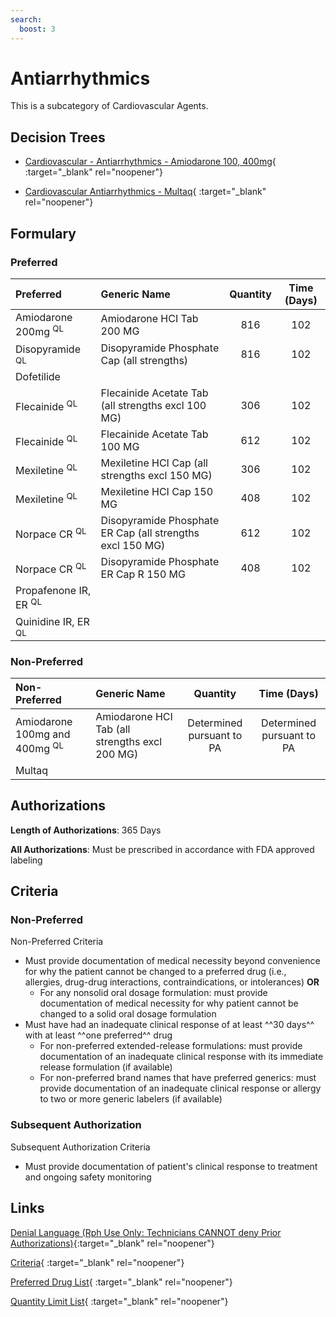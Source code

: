 ```yaml
---
search:
  boost: 3
---
```


# Antiarrhythmics

This is a subcategory of Cardiovascular Agents.

## Decision Trees

- [Cardiovascular - Antiarrhythmics - Amiodarone 100, 400mg](https://forms.office.com/Pages/ResponsePage.aspx?id=nPhjxpvvj0G9PUHkbAzgaN9UYz8EqmlIs3_TYn4TbXBUM1lMQjdHVFZOQVBYMjREQkdEUDYxSzRJMSQlQCN0PWcu){ :target="_blank" rel="noopener"}

- [Cardiovascular Antiarrhythmics - Multaq](https://forms.office.com/Pages/ResponsePage.aspx?id=nPhjxpvvj0G9PUHkbAzgaN9UYz8EqmlIs3_TYn4TbXBUMFhJVUhGNE9CWklFUEdDODVJUElRSEFSSCQlQCN0PWcu){ :target="_blank" rel="noopener"}

## Formulary

### Preferred

| Preferred                        | Generic Name                                              | Quantity | Time (Days) |
| :------------------------------- | :-------------------------------------------------------- | :------: | :---------: |
| Amiodarone 200mg <sup>QL</sup>   | Amiodarone HCI Tab 200 MG                                 |   816    |     102     |
| Disopyramide <sup>QL</sup>       | Disopyramide Phosphate Cap (all strengths)                |   816    |     102     |
| Dofetilide                       |                                                           |          |             |
| Flecainide <sup>QL</sup>         | Flecainide Acetate Tab (all strengths excl 100 MG)        |   306    |     102     |
| Flecainide <sup>QL</sup>         | Flecainide Acetate Tab 100 MG                             |   612    |     102     |
| Mexiletine <sup>QL</sup>         | Mexiletine HCI Cap (all strengths excl 150 MG)            |   306    |     102     |
| Mexiletine <sup>QL</sup>         | Mexiletine HCI Cap 150 MG                                 |   408    |     102     |
| Norpace CR <sup>QL</sup>         | Disopyramide Phosphate ER Cap (all strengths excl 150 MG) |   612    |     102     |
| Norpace CR <sup>QL</sup>         | Disopyramide Phosphate ER Cap R 150 MG                    |   408    |     102     |
| Propafenone IR, ER <sup>QL</sup> |                                                           |          |             |
| Quinidine IR, ER <sup>QL</sup>   |                                                           |          |             |

### Non-Preferred

| Non-Preferred                            | Generic Name                                   |         Quantity          |        Time (Days)        |
| :--------------------------------------- | :--------------------------------------------- | :-----------------------: | :-----------------------: |
| Amiodarone 100mg and 400mg <sup>QL</sup> | Amiodarone HCI Tab (all strengths excl 200 MG) | Determined pursuant to PA | Determined pursuant to PA |
| Multaq                                   |                                                |                           |                           |

## Authorizations

**Length of Authorizations**: 365 Days

**All Authorizations**: Must be prescribed in accordance with FDA approved labeling

## Criteria

### Non-Preferred

Non-Preferred Criteria

- Must provide documentation of medical necessity beyond convenience for why the patient cannot be changed to a preferred drug (i.e., allergies, drug-drug interactions, contraindications, or intolerances) **OR**
    - For any nonsolid oral dosage formulation: must provide documentation of medical necessity for why patient cannot be changed to a solid oral dosage formulation
- Must have had an inadequate clinical response of at least ^^30 days^^ with at least ^^one preferred^^ drug
    - For non-preferred extended-release formulations: must provide documentation of an inadequate clinical response with its immediate release formulation (if available)
    - For non-preferred brand names that have preferred generics: must provide documentation of an inadequate clinical response or allergy to two or more generic labelers (if available)

### Subsequent Authorization

Subsequent Authorization Criteria

- Must provide documentation of patient's clinical response to treatment and ongoing safety monitoring

## Links

[Denial Language (Rph Use Only: Technicians CANNOT deny Prior Authorizations)](https://mygainwell-my.sharepoint.com.mcas.ms/:w:/r/personal/rachel_carpenter_gainwelltechnologies_com/_layouts/15/Doc.aspx?sourcedoc=%7BCD777F63-7F18-4713-8D6A-B043BEE631F5%7D&file=Denial%20Language%20Updated%2009112023.docx&action=embedview&mobileredirect=true&wdStartOn=16&cid=f4472ece-6d4f-4694-b0c5-c150a2f53fea){:target="_blank" rel="noopener"}

[Criteria](https://medicaid.ohio.gov/static/PHM/drug-coverage/20231001+UPDL+Criteria+_v2.FINAL.pdf#page=21){ :target="_blank" rel="noopener"}

[Preferred Drug List](https://medicaid.ohio.gov/static/PHM/drug-coverage/20231001_UPDL_V2.FINAL.hyperlinks_added.pdf#page=12){ :target="_blank" rel="noopener"}

[Quantity Limit List](https://spbm.medicaid.ohio.gov/SPDocumentLibrary/DocumentLibrary/UPDL/Quantity%20Limits.pdf){ :target="_blank" rel="noopener"}
